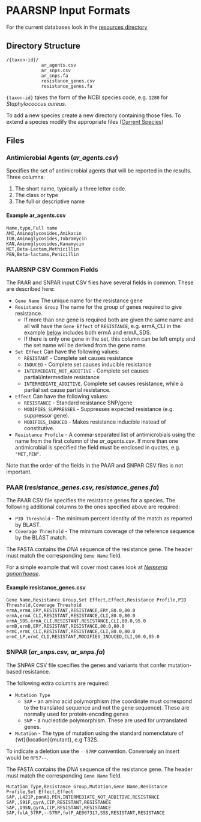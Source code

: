 # PAARSNP Input Formats

For the current databases look in the [resources directory](../build/resources)

## Directory Structure

```
/{taxon-id}/
             ar_agents.csv
             ar_snps.csv  
             ar_snps.fa
             resistance_genes.csv
             resistance_genes.fa
```  
`{taxon-id}` takes the form of the NCBI species code, e.g. `1280` for _Staphylococcus aureus_.   

To add a new species create a new directory containing those files. To extend a species modify the appropriate files ([Current Species](../README.md#current-species))
        
## Files 
### Antimicrobial Agents (_ar_agents.csv_)

Specifies the set of antimicrobial agents that will be reported in the results. Three columns:
1. The short name, typically a three letter code.
1. The class or type
1. The full or descriptive name

#### Example ar_agents.csv
```
Name,type,Full name
AMI,Aminoglycosides,Amikacin
TOB,Aminoglycosides,Tobramycin
KAN,Aminoglycosides,Kanamycin
MET,Beta-Lactam,Methicillin
PEN,Beta-lactams,Penicillin
```

### PAARSNP CSV Common Fields

The PAAR and SNPAR input CSV files have several fields in common. These are described here:
* `Gene Name` The unique name for the resistance gene
* `Resistance Group` The name for the group of genes required to give resistance. 
  * If more than one gene is required both are given the same name and all will have the `Gene Effect` of `RESISTANCE`, e.g. ermA_CLI in the example [below](#example-resistance_genes.csv) includes both ermA and ermA_SDS.
  * If there is only one gene in the set, this column can be left empty and the set name will be derived from the gene name.
* `Set Effect` Can have the following values: 
  * `RESISTANT` - Complete set causes resistance
  * `INDUCED` - Complete set causes inducible resistance 
  * `INTERMEDIATE_NOT_ADDITIVE`  - Complete set causes partial/intermediate resistance
  * `INTERMEDIATE_ADDITIVE`. Complete set causes resistance, while a partial set cause partial resistance. 
* `Effect` Can have the following values:
  * `RESISTANCE` - Standard resistance SNP/gene
  * `MODIFIES_SUPPRESSES` - Suppresses expected resistance (e.g. suppressor gene).
  * `MODIFIES_INDUCED` - Makes resistance inducible instead of constitutive.
* `Resistance Profile` - A comma-separated list of antimicrobials using the name from the first column of the _ar_agents.csv_. If more than one antimicrobial is specified the field must be enclosed in quotes, e.g. `"MET,PEN"`.

Note that the order of the fields in the PAAR and SNPAR CSV files is not important.

### PAAR (_resistance_genes.csv, resistance_genes.fa_)

The PAAR CSV file specifies the resistance genes for a species. The following additional columns to the ones specified above are required:
* `PID Threshold` - The minimum percent identity of the match as reported by BLAST.
* `Coverage Threshold` - The minimum coverage of the reference sequence by the BLAST match.

The FASTA contains the _DNA_ sequence of the resistance gene. The header must match the corresponding `Gene Name` field.

For a simple example that will cover most cases look at [_Neisseria gonorrhoeae_](../build/resources/485/resistance_genes.csv).

#### Example resistance_genes.csv
```
Gene Name,Resistance Group,Set Effect,Effect,Resistance Profile,PID Threshold,Coverage Threshold
ermA,ermA_ERY,RESISTANT,RESISTANCE,ERY,80.0,80.0
ermA,ermA_CLI,RESISTANT,RESISTANCE,CLI,80.0,80.0
ermA_SDS,ermA_CLI,RESISTANT,RESISTANCE,CLI,80.0,95.0
ermB,ermB,ERY,RESISTANT,RESISTANCE,80.0,80.0
ermC,ermC_CLI,RESISTANT,RESISTANCE,CLI,80.0,80.0
ermC_LP,ermC_CLI,RESISTANT,MODIFIES_INDUCED,CLI,90.0,95.0
```

### SNPAR (_ar_snps.csv, ar_snps.fa_)
The SNPAR CSV file specifies the genes and variants that confer mutation-based resistance.

The following extra columns are required:

* `Mutation Type`
  * `SAP` - an amino acid polymorphism (the coordinate must correspond to the translated sequence and not the gene sequence). These are normally used for protein-encoding genes
  * `SNP` - a nucleotide polymorphism. These are used for untranslated genes.
* `Mutation` - The type of mutation using the standard nomenclature of {wt}{location}{mutant}, e.g T32S.

To indicate a deletion use the `--57RP` convention. Conversely an insert would be `RP57--`.

The FASTA contains the _DNA_ sequence of the resistance gene. The header must match the corresponding `Gene Name` field.

```
Mutation Type,Resistance Group,Mutation,Gene Name,Resistance Profile,Set Effect,Effect
SAP,,L421P,ponA1,PEN,INTERMEDIATE_NOT_ADDITIVE,RESISTANCE
SAP,,S91F,gyrA,CIP,RESISTANT,RESISTANCE
SAP,,D95N,gyrA,CIP,RESISTANT,RESISTANCE
SAP,folA_57RP,--57RP,folP_AE007317,SSS,RESISTANT,RESISTANCE
```

